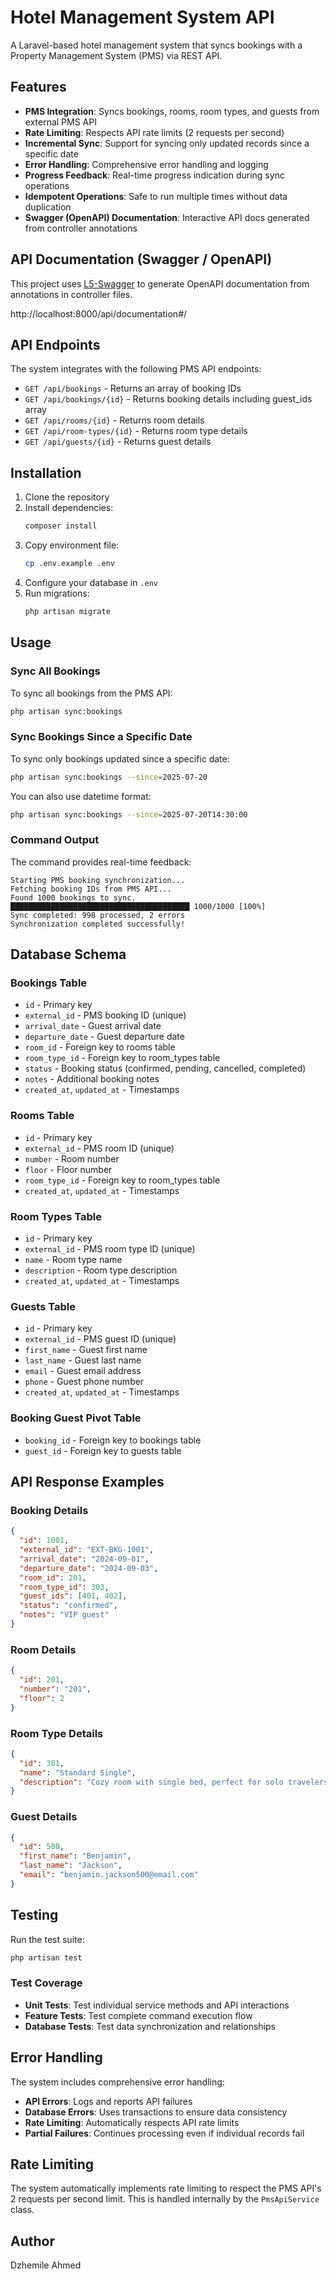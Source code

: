 
# Hotel Management System API

A Laravel-based hotel management system that syncs bookings with a Property Management System (PMS) via REST API.

## Features

- **PMS Integration**: Syncs bookings, rooms, room types, and guests from external PMS API
- **Rate Limiting**: Respects API rate limits (2 requests per second)
- **Incremental Sync**: Support for syncing only updated records since a specific date
- **Error Handling**: Comprehensive error handling and logging
- **Progress Feedback**: Real-time progress indication during sync operations
- **Idempotent Operations**: Safe to run multiple times without data duplication
- **Swagger (OpenAPI) Documentation**: Interactive API docs generated from controller annotations

## API Documentation (Swagger / OpenAPI)

This project uses [L5-Swagger](https://github.com/DarkaOnLine/L5-Swagger) to generate OpenAPI documentation from annotations in controller files.

http://localhost:8000/api/documentation#/

## API Endpoints

The system integrates with the following PMS API endpoints:

- `GET /api/bookings` - Returns an array of booking IDs
- `GET /api/bookings/{id}` - Returns booking details including guest_ids array
- `GET /api/rooms/{id}` - Returns room details
- `GET /api/room-types/{id}` - Returns room type details
- `GET /api/guests/{id}` - Returns guest details

## Installation

1. Clone the repository
2. Install dependencies:
   ```bash
   composer install
   ```
3. Copy environment file:
   ```bash
   cp .env.example .env
   ```
4. Configure your database in `.env`
5. Run migrations:
   ```bash
   php artisan migrate
   ```

## Usage

### Sync All Bookings

To sync all bookings from the PMS API:

```bash
php artisan sync:bookings
```

### Sync Bookings Since a Specific Date

To sync only bookings updated since a specific date:

```bash
php artisan sync:bookings --since=2025-07-20
```

You can also use datetime format:

```bash
php artisan sync:bookings --since=2025-07-20T14:30:00
```

### Command Output

The command provides real-time feedback:

```
Starting PMS booking synchronization...
Fetching booking IDs from PMS API...
Found 1000 bookings to sync.
████████████████████████████████████████ 1000/1000 [100%]
Sync completed: 998 processed, 2 errors
Synchronization completed successfully!
```

## Database Schema

### Bookings Table
- `id` - Primary key
- `external_id` - PMS booking ID (unique)
- `arrival_date` - Guest arrival date
- `departure_date` - Guest departure date
- `room_id` - Foreign key to rooms table
- `room_type_id` - Foreign key to room_types table
- `status` - Booking status (confirmed, pending, cancelled, completed)
- `notes` - Additional booking notes
- `created_at`, `updated_at` - Timestamps

### Rooms Table
- `id` - Primary key
- `external_id` - PMS room ID (unique)
- `number` - Room number
- `floor` - Floor number
- `room_type_id` - Foreign key to room_types table
- `created_at`, `updated_at` - Timestamps

### Room Types Table
- `id` - Primary key
- `external_id` - PMS room type ID (unique)
- `name` - Room type name
- `description` - Room type description
- `created_at`, `updated_at` - Timestamps

### Guests Table
- `id` - Primary key
- `external_id` - PMS guest ID (unique)
- `first_name` - Guest first name
- `last_name` - Guest last name
- `email` - Guest email address
- `phone` - Guest phone number
- `created_at`, `updated_at` - Timestamps

### Booking Guest Pivot Table
- `booking_id` - Foreign key to bookings table
- `guest_id` - Foreign key to guests table

## API Response Examples

### Booking Details
```json
{
  "id": 1001,
  "external_id": "EXT-BKG-1001",
  "arrival_date": "2024-09-01",
  "departure_date": "2024-09-03",
  "room_id": 201,
  "room_type_id": 303,
  "guest_ids": [401, 402],
  "status": "confirmed",
  "notes": "VIP guest"
}
```

### Room Details
```json
{
  "id": 201,
  "number": "201",
  "floor": 2
}
```

### Room Type Details
```json
{
  "id": 301,
  "name": "Standard Single",
  "description": "Cozy room with single bed, perfect for solo travelers"
}
```

### Guest Details
```json
{
  "id": 500,
  "first_name": "Benjamin",
  "last_name": "Jackson",
  "email": "benjamin.jackson500@email.com"
}
```

## Testing

Run the test suite:

```bash
php artisan test
```

### Test Coverage

- **Unit Tests**: Test individual service methods and API interactions
- **Feature Tests**: Test complete command execution flow
- **Database Tests**: Test data synchronization and relationships

## Error Handling

The system includes comprehensive error handling:

- **API Errors**: Logs and reports API failures
- **Database Errors**: Uses transactions to ensure data consistency
- **Rate Limiting**: Automatically respects API rate limits
- **Partial Failures**: Continues processing even if individual records fail

## Rate Limiting

The system automatically implements rate limiting to respect the PMS API's 2 requests per second limit. This is handled internally by the `PmsApiService` class.

## Author

Dzhemile Ahmed